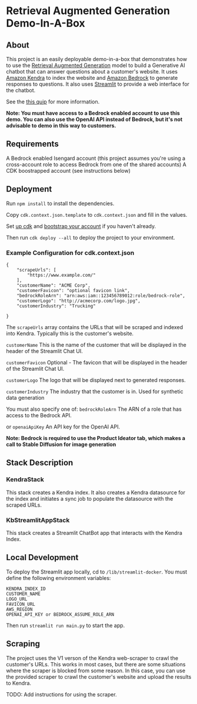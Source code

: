 # Retrieval Augmented Generation Demo-In-A-Box
## About
This project is an easily deployable demo-in-a-box that demonstrates how to use the [Retrieval Augmented Generation](https://arxiv.org/abs/2005.11401) model to build a Generative AI chatbot that can answer questions about a customer's website. It uses [Amazon Kendra](https://aws.amazon.com/kendra/) to index the website and [Amazon Bedrock](https://aws.amazon.com/bedrock/) to generate responses to questions. It also uses [Streamlit](https://www.streamlit.io/) to provide a web interface for the chatbot.

See the [this quip](https://quip-amazon.com/pI57Abo7dElG/Enterprise-Knowledge-Base-Chatbot-Demo) for more information. 

__Note: You must have access to a Bedrock enabled account to use this demo. You can also use the OpenAI API instead of Bedrock, but it's not advisable to demo in this way to customers.__

## Requirements
A Bedrock enabled Isengard account (this project assumes you're using a cross-account role to access Bedrock from one of the shared accounts)
A CDK boostrapped account (see instructions below)


## Deployment
Run `npm install` to install the dependencies.

Copy `cdk.context.json.template` to `cdk.context.json` and fill in the values.

Set [up cdk](https://docs.aws.amazon.com/cdk/latest/guide/getting_started.html#getting_started_install) and [bootstrap your account](https://docs.aws.amazon.com/cdk/latest/guide/bootstrapping.html) if you haven't already.


Then run `cdk deploy --all` to deploy the project to your environment.

### Example Configuration for cdk.context.json
```
{
    "scrapeUrls": [
        "https://www.example.com/"
    ],
    "customerName": "ACME Corp",
    "customerFavicon": "optional favicon link",
    "bedrockRoleArn": "arn:aws:iam::123456789012:role/bedrock-role",
    "customerLogo": "http://acmecorp.com/logo.jpg",
    "customerIndustry": "Trucking"

}
```
The `scrapeUrls` array contains the URLs that will be scraped and indexed into Kendra. Typically this is the customer's website. 

`customerName` This is the name of the customer that will be displayed in the header of the Streamlit Chat UI.

`customerFavicon` Optional - The favicon that will be displayed in the header of the Streamlit Chat UI.

`customerLogo` The logo that will be displayed next to generated responses.

`customerIndustry` The industry that the customer is in. Used for synthetic data generation

You must also specify one of:
`bedrockRoleArn` The ARN of a role that has access to the Bedrock API.

or
`openaiApiKey` An API key for the OpenAI API.

__Note: Bedrock is required to use the Product Ideator tab, which makes a call to Stable Diffusion for image generation__

## Stack Description
### KendraStack
This stack creates a Kendra index. It also creates a Kendra datasource for the index and initiates a sync job to populate the datasource with the scraped URLs.

### KbStreamlitAppStack
This stack creates a Streamlit ChatBot app that interacts with the Kendra Index. 

## Local Development
To deploy the Streamlit app locally, cd to `/lib/streamlit-docker`. You must define the following environment variables:
```
KENDRA_INDEX_ID
CUSTOMER_NAME
LOGO_URL
FAVICON_URL
AWS_REGION
OPENAI_API_KEY or BEDROCK_ASSUME_ROLE_ARN
```
Then run `streamlit run main.py` to start the app.

## Scraping
The project uses the V1 verson of the Kendra web-scraper to crawl the customer's URLs. This works in most cases, but there are some situations where the scraper is blocked from some reason. In this case, you can use the provided scraper to crawl the customer's website and upload the results to Kendra.

TODO: Add instructions for using the scraper.
